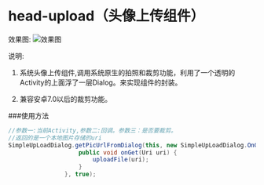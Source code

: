 # head-upload（头像上传组件）

效果图:
![效果图](./img/des.gif "description")

说明:
1. 系统头像上传组件,调用系统原生的拍照和裁剪功能，利用了一个透明的Activity的上面浮了一层Dialog。来实现组件的封装。

2. 兼容安卓7.0以后的裁剪功能。

###使用方法

```JAVA
//参数一:当前Activity,参数二:回调。参数三：是否要裁剪。
//返回的是一个本地图片存储的uri
SimpleUpLoadDialog.getPicUrlFromDialog(this, new SimpleUpLoadDialog.OnGetListener() {
                    public void onGet(Uri uri) {
                        uploadFile(uri);
                    }
                }, true);
```
